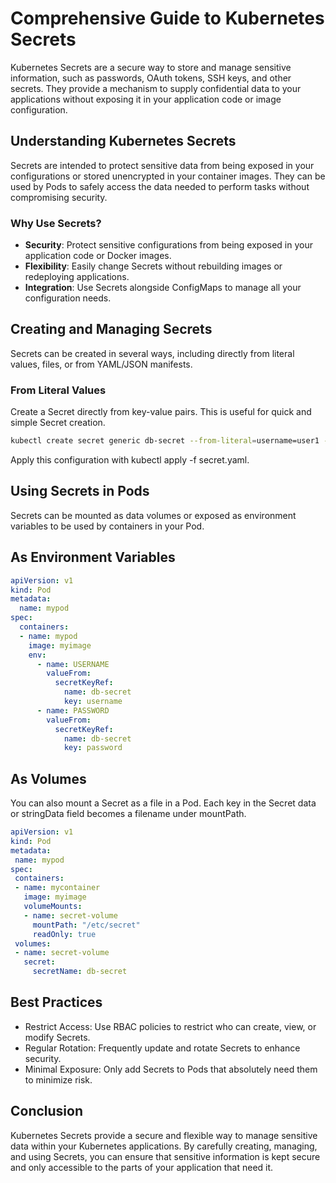 # Comprehensive Guide to Kubernetes Secrets

Kubernetes Secrets are a secure way to store and manage sensitive information, such as passwords, OAuth tokens, SSH keys, and other secrets. They provide a mechanism to supply confidential data to your applications without exposing it in your application code or image configuration.

## Understanding Kubernetes Secrets

Secrets are intended to protect sensitive data from being exposed in your configurations or stored unencrypted in your container images. They can be used by Pods to safely access the data needed to perform tasks without compromising security.

### Why Use Secrets?

- **Security**: Protect sensitive configurations from being exposed in your application code or Docker images.
- **Flexibility**: Easily change Secrets without rebuilding images or redeploying applications.
- **Integration**: Use Secrets alongside ConfigMaps to manage all your configuration needs.

## Creating and Managing Secrets

Secrets can be created in several ways, including directly from literal values, files, or from YAML/JSON manifests.

### From Literal Values

Create a Secret directly from key-value pairs. This is useful for quick and simple Secret creation.

```bash
kubectl create secret generic db-secret --from-literal=username=user1 --from-literal=password='S0m3P@ssw0rd'

```
Apply this configuration with kubectl apply -f secret.yaml.

## Using Secrets in Pods
Secrets can be mounted as data volumes or exposed as environment variables to be used by containers in your Pod.

## As Environment Variables
```yaml
apiVersion: v1
kind: Pod
metadata:
  name: mypod
spec:
  containers:
  - name: mypod
    image: myimage
    env:
      - name: USERNAME
        valueFrom:
          secretKeyRef:
            name: db-secret
            key: username
      - name: PASSWORD
        valueFrom:
          secretKeyRef:
            name: db-secret
            key: password
```
## As Volumes
You can also mount a Secret as a file in a Pod. Each key in the Secret data or stringData field becomes a filename under mountPath.

 ```yaml
 apiVersion: v1
kind: Pod
metadata:
  name: mypod
spec:
  containers:
  - name: mycontainer
    image: myimage
    volumeMounts:
    - name: secret-volume
      mountPath: "/etc/secret"
      readOnly: true
  volumes:
  - name: secret-volume
    secret:
      secretName: db-secret
```

## Best Practices
- Restrict Access: Use RBAC policies to restrict who can create, view, or modify Secrets.
- Regular Rotation: Frequently update and rotate Secrets to enhance security.
- Minimal Exposure: Only add Secrets to Pods that absolutely need them to minimize risk.
## Conclusion
Kubernetes Secrets provide a secure and flexible way to manage sensitive data within your Kubernetes applications. By carefully creating, managing, and using Secrets, you can ensure that sensitive information is kept secure and only accessible to the parts of your application that need it.


